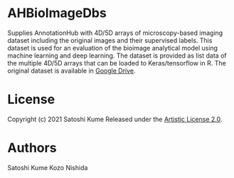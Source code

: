 # AHBioImageDbs
Supplies AnnotationHub with 4D/5D arrays of microscopy-based imaging dataset including the original images and their supervised labels. 
This dataset is used for an evaluation of the bioimage analytical model using machine learning and deep learning.
The dataset is provided as list data of the multiple 4D/5D arrays that can be loaded to Keras/tensorflow in R.
The original dataset is available in [Google Drive](https://drive.google.com/drive/folders/1pVCE1JukoY8U1VN4YZmVPFaGtPg80OY-?usp=sharing).

# License
Copyright (c) 2021 Satoshi Kume Released under the [Artistic License 2.0](http://www.perlfoundation.org/artistic_license_2_0).

# Authors
Satoshi Kume
Kozo Nishida
